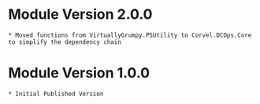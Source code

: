# Module Version 2.0.0
	* Moved functions from VirtuallyGrumpy.PSUtility to Corvel.DCOps.Core to simplify the dependency chain
	
# Module Version 1.0.0
	* Initial Published Version